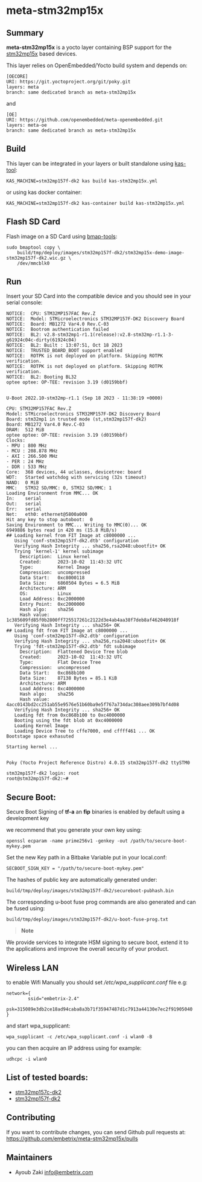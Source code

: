 # meta-stm32mp15x

## Summary

**meta-stm32mp15x** is a yocto layer containing BSP support for the [stm32mp15x](https://wiki.st.com/stm32mpu/wiki/Category:STM32MP15x) based devices.

This layer relies on OpenEmbedded/Yocto build system and depends on:

```
[OECORE]
URI: https://git.yoctoproject.org/git/poky.git
layers: meta
branch: same dedicated branch as meta-stm32mp15x
```
and

```
[OE]
URI: https://github.com/openembedded/meta-openembedded.git
layers: meta-oe
branch: same dedicated branch as meta-stm32mp15x
```

## Build

This layer can be integrated in your layers or built standalone using [kas-tool](https://github.com/siemens/kas):

```
KAS_MACHINE=stm32mp157f-dk2 kas build kas-stm32mp15x.yml
```

or using kas docker container:

```
KAS_MACHINE=stm32mp157f-dk2 kas-container build kas-stm32mp15x.yml
```

## Flash SD Card

Flash image on a SD Card using [bmap-tools](https://github.com/intel/bmap-tools):


```
sudo bmaptool copy \
    build/tmp/deploy/images/stm32mp157f-dk2/stm32mp15x-demo-image-stm32mp157f-dk2.wic.gz \
    /dev/mmcblk0
```

## Run

Insert your SD Card into the compatible device and you should see in your serial console:

```
NOTICE:  CPU: STM32MP157FAC Rev.Z
NOTICE:  Model: STMicroelectronics STM32MP157F-DK2 Discovery Board
NOTICE:  Board: MB1272 Var4.0 Rev.C-03
NOTICE:  Bootrom authentication failed
NOTICE:  BL2: v2.8-stm32mp1-r1.1(release):v2.8-stm32mp-r1.1-3-g61924c04c-dirty(61924c04)
NOTICE:  BL2: Built : 13:07:51, Oct 18 2023
NOTICE:  TRUSTED_BOARD_BOOT support enabled
NOTICE:  ROTPK is not deployed on platform. Skipping ROTPK verification.
NOTICE:  ROTPK is not deployed on platform. Skipping ROTPK verification.
NOTICE:  BL2: Booting BL32
optee optee: OP-TEE: revision 3.19 (d0159bbf)


U-Boot 2022.10-stm32mp-r1.1 (Sep 18 2023 - 11:38:19 +0000)

CPU: STM32MP157FAC Rev.Z
Model: STMicroelectronics STM32MP157F-DK2 Discovery Board
Board: stm32mp1 in trusted mode (st,stm32mp157f-dk2)
Board: MB1272 Var4.0 Rev.C-03
DRAM:  512 MiB
optee optee: OP-TEE: revision 3.19 (d0159bbf)
Clocks:
- MPU : 800 MHz
- MCU : 208.878 MHz
- AXI : 266.500 MHz
- PER : 24 MHz
- DDR : 533 MHz
Core:  368 devices, 44 uclasses, devicetree: board
WDT:   Started watchdog with servicing (32s timeout)
NAND:  0 MiB
MMC:   STM32 SD/MMC: 0, STM32 SD/MMC: 1
Loading Environment from MMC... OK
In:    serial
Out:   serial
Err:   serial
Net:   eth0: ethernet@5800a000
Hit any key to stop autoboot:  0 
Saving Environment to MMC... Writing to MMC(0)... OK
6949886 bytes read in 420 ms (15.8 MiB/s)
## Loading kernel from FIT Image at c8000000 ...
   Using 'conf-stm32mp157f-dk2.dtb' configuration
   Verifying Hash Integrity ... sha256,rsa2048:ubootfit+ OK
   Trying 'kernel-1' kernel subimage
     Description:  Linux kernel
     Created:      2023-10-02  11:43:32 UTC
     Type:         Kernel Image
     Compression:  uncompressed
     Data Start:   0xc8000118
     Data Size:    6860504 Bytes = 6.5 MiB
     Architecture: ARM
     OS:           Linux
     Load Address: 0xc2000000
     Entry Point:  0xc2000000
     Hash algo:    sha256
     Hash value:   1c385609fd85f0b2800ff725517261c2122d3e4ab4aa38f7deb8af462040918f
   Verifying Hash Integrity ... sha256+ OK
## Loading fdt from FIT Image at c8000000 ...
   Using 'conf-stm32mp157f-dk2.dtb' configuration
   Verifying Hash Integrity ... sha256,rsa2048:ubootfit+ OK
   Trying 'fdt-stm32mp157f-dk2.dtb' fdt subimage
     Description:  Flattened Device Tree blob
     Created:      2023-10-02  11:43:32 UTC
     Type:         Flat Device Tree
     Compression:  uncompressed
     Data Start:   0xc868b100
     Data Size:    87138 Bytes = 85.1 KiB
     Architecture: ARM
     Load Address: 0xc4000000
     Hash algo:    sha256
     Hash value:   4acc0143bd2cc251ab55e9576e51b60ba9e5f767a734dac308aee309b7bf4d08
   Verifying Hash Integrity ... sha256+ OK
   Loading fdt from 0xc868b100 to 0xc4000000
   Booting using the fdt blob at 0xc4000000
   Loading Kernel Image
   Loading Device Tree to cffe7000, end cffff461 ... OK
Bootstage space exhasuted

Starting kernel ...


Poky (Yocto Project Reference Distro) 4.0.15 stm32mp157f-dk2 ttySTM0

stm32mp157f-dk2 login: root
root@stm32mp157f-dk2:~# 
```

## Secure Boot:

Secure Boot Signing of **tf-a** an **fip** binaries is enabled by default using a development key 

we recommend that you generate your own key using: 

```
openssl ecparam -name prime256v1 -genkey -out /path/to/secure-boot-mykey.pem
```

Set the new Key path in a Bitbake Variable put in your local.conf:

```
SECBOOT_SIGN_KEY = "/path/to/secure-boot-mykey.pem"
```

The hashes of public key are automatically generated under:

```
build/tmp/deploy/images/stm32mp157f-dk2/secureboot-pubhash.bin
```

The corresponding u-boot fuse prog commands are also generated and can be fused using:

```
build/tmp/deploy/images/stm32mp157f-dk2/u-boot-fuse-prog.txt
```

> **Note**

We provide services to integrate HSM signing to secure boot, extend it to the applications
and improve the overall security of your product.


## Wireless LAN

to enable Wifi Manually you should set */etc/wpa_supplicant.conf* file e.g:

```
network={
        ssid="embetrix-2.4"
        psk=315089e3db2ce18ad94caba8a3b71f35947487d1c7913a44130e7ec2f91905040
}
```

and start wpa_supplicant:

```
wpa_supplicant -c /etc/wpa_supplicant.conf -i wlan0 -B
```

you can then acquire an IP address using for example:

```
udhcpc -i wlan0
```

## List of tested boards:

* [stm32mp157c-dk2](https://www.st.com/en/evaluation-tools/stm32mp157c-dk2.html)
* [stm32mp157f-dk2](https://www.st.com/en/evaluation-tools/stm32mp157f-dk2.html)

## Contributing

If you want to contribute changes, you can send Github pull requests at:
https://github.com/embetrix/meta-stm32mp15x/pulls


## Maintainers

 - Ayoub Zaki <info@embetrix.com>
